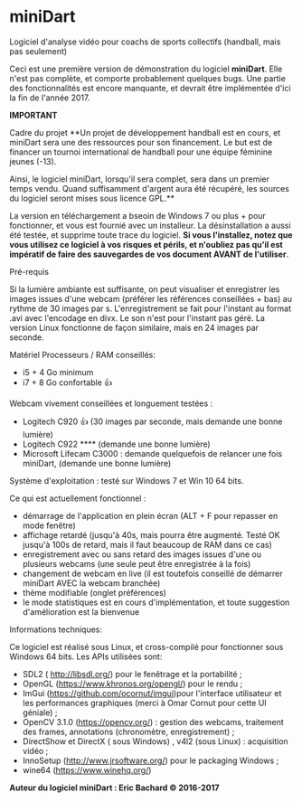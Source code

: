 # miniDart
Logiciel d'analyse vidéo pour coachs de sports collectifs (handball, mais pas seulement)


Ceci est une première version de démonstration du logiciel **miniDart**. Elle n'est pas complète, et comporte probablement quelques bugs. Une partie des fonctionnalités est encore manquante, et devrait être implémentée d'ici la fin de l'année 2017.

**IMPORTANT**

Cadre du projet
**Un projet de développement handball est en cours, et miniDart sera une des ressources pour son financement. Le but est de financer un tournoi international de handball pour une équipe féminine jeunes (-13). 

Ainsi, le logiciel miniDart, lorsqu'il sera complet, sera dans un premier temps vendu.  Quand suffisamment d'argent aura été récupéré, les sources du logiciel seront mises sous licence GPL.**

La version en téléchargement a bseoin de Windows 7 ou plus + pour fonctionner, et vous est fournié avec un installeur. La désinstallation a aussi été testée, et supprime toute trace du logiciel. **Si vous l'installez, notez que vous utilisez ce logiciel à vos risques et périls, et n'oubliez pas qu'il est impératif de faire des sauvegardes de vos document AVANT de l'utiliser**.

Pré-requis

Si la lumière ambiante est suffisante, on peut visualiser et enregistrer les images issues d'une webcam (préférer les références conseillées + bas) au rythme de 30 images par s. L'enregistrement se fait pour l'instant au format .avi avec l'encodage en divx. Le son n'est pour l'instant pas géré. La version Linux fonctionne de façon similaire, mais en 24 images par seconde.

Matériel
Processeurs / RAM conseillés:
* i5 + 4 Go minimum
* i7 + 8 Go confortable :+1: 

Webcam vivement conseillées et longuement testées :
- Logitech C920 :+1: (30 images par seconde, mais demande une bonne lumière)
- Logitech C922 **** (demande une bonne lumière)
- Microsoft Lifecam C3000 : demande quelquefois de relancer une fois miniDart, (demande une bonne lumière)

Système d'exploitation : testé sur Windows 7 et Win 10  64 bits.

Ce qui est actuellement fonctionnel : 

- démarrage de l'application en plein écran (ALT + F  pour repasser en mode fenêtre)
- affichage retardé (jusqu'à 40s, mais pourra être augmenté. Testé OK jusqu'à 100s de retard, mais il faut beaucoup de RAM dans ce cas)
- enregistrement avec ou sans retard des images issues d'une ou plusieurs webcams (une seule peut être enregistrée à la fois)
- changement de webcam en live (il est toutefois conseillé de démarrer miniDart AVEC la webcam branchée)
- thème modifiable (onglet préférences)
- le mode statistiques est en cours d'implémentation, et toute suggestion d'amélioration est la bienvenue

Informations techniques:

Ce logiciel est réalisé sous Linux, et cross-compilé pour fonctionner sous Windows 64 bits. Les APIs utilisées sont:
* SDL2 ( http://libsdl.org/) pour le fenêtrage et la portabilité ;
* OpenGL (https://www.khronos.org/opengl/) pour le rendu ;
* ImGui (https://github.com/ocornut/imgui)pour l'interface utilisateur et les performances graphiques (merci à Omar Cornut pour cette UI géniale) ;
* OpenCV 3.1.0 (https://opencv.org/) : gestion des webcams, traitement des frames, annotations (chronomètre, enregistrement) ;
* DirectShow et DirectX ( sous Windows) , v4l2 (sous Linux) : acquisition vidéo ;
* InnoSetup (http://www.jrsoftware.org/) pour le packaging Windows ;
* wine64 (https://www.winehq.org/)

**Auteur du logiciel miniDart : Eric Bachard © 2016-2017**

